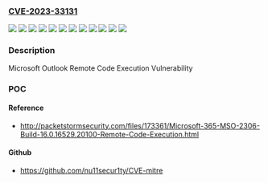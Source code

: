 ### [CVE-2023-33131](https://cve.mitre.org/cgi-bin/cvename.cgi?name=CVE-2023-33131)
![](https://img.shields.io/static/v1?label=Product&message=Microsoft%20365%20Apps%20for%20Enterprise&color=blue)
![](https://img.shields.io/static/v1?label=Product&message=Microsoft%20Office%202019&color=blue)
![](https://img.shields.io/static/v1?label=Product&message=Microsoft%20Office%20LTSC%202021&color=blue)
![](https://img.shields.io/static/v1?label=Product&message=Microsoft%20Outlook%202013%20Service%20Pack%201&color=blue)
![](https://img.shields.io/static/v1?label=Product&message=Microsoft%20Outlook%202013&color=blue)
![](https://img.shields.io/static/v1?label=Product&message=Microsoft%20Outlook%202016&color=blue)
![](https://img.shields.io/static/v1?label=Version&message=14.0.0%3C%2015.0.5563.1000%20&color=brighgreen)
![](https://img.shields.io/static/v1?label=Version&message=15.0.0.0%3C%2015.0.5563.1000%20&color=brighgreen)
![](https://img.shields.io/static/v1?label=Version&message=16.0.0.0%3C%2016.0.5400.1000%20&color=brighgreen)
![](https://img.shields.io/static/v1?label=Version&message=16.0.1%3C%20https%3A%2F%2Faka.ms%2FOfficeSecurityReleases%20&color=brighgreen)
![](https://img.shields.io/static/v1?label=Version&message=19.0.0%3C%20https%3A%2F%2Faka.ms%2FOfficeSecurityReleases%20&color=brighgreen)
![](https://img.shields.io/static/v1?label=Vulnerability&message=Remote%20Code%20Execution&color=brighgreen)

### Description

Microsoft Outlook Remote Code Execution Vulnerability

### POC

#### Reference
- http://packetstormsecurity.com/files/173361/Microsoft-365-MSO-2306-Build-16.0.16529.20100-Remote-Code-Execution.html

#### Github
- https://github.com/nu11secur1ty/CVE-mitre

